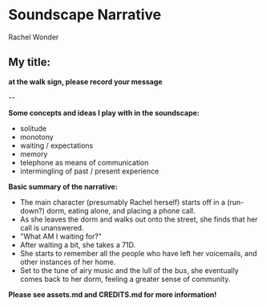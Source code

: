 # Soundscape Narrative
Rachel Wonder

## My title:
**at the walk sign, please record your message**

--

**Some concepts and ideas I play with in the soundscape:**
* solitude
* monotony
* waiting / expectations
* memory
* telephone as means of communication
* intermingling of past / present experience

**Basic summary of the narrative:**
* The main character (presumably Rachel herself) starts off in a (run-down?) dorm, eating alone, and placing a phone call. 
* As she leaves the dorm and walks out onto the street, she finds that her call is unanswered. 
* "What AM I waiting for?" 
* After waiting a bit, she takes a 71D.
* She starts to remember all the people who have left her voicemails, and other instances of her home. 
* Set to the tune of airy music and the lull of the bus, she eventually comes back to her dorm, feeling a greater sense of community.


**Please see assets.md and CREDITS.md for more information!**


